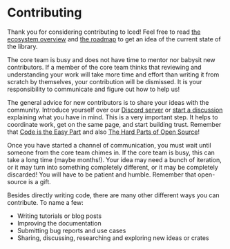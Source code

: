 # Contributing

Thank you for considering contributing to Iced! Feel free to read [the ecosystem overview] and [the roadmap] to get an idea of the current state of the library.

The core team is busy and does not have time to mentor nor babysit new contributors. If a member of the core team thinks that reviewing and understanding your work will take more time and effort than writing it from scratch by themselves, your contribution will be dismissed. It is your responsibility to communicate and figure out how to help us!

The general advice for new contributors is to share your ideas with the community. Introduce yourself over our [Discord server] or [start a discussion](https://github.com/iced-rs/iced/discussions) explaining what you have in mind. This is a very important step. It helps to coordinate work, get on the same page, and start building trust. Remember that [Code is the Easy Part] and also [The Hard Parts of Open Source]!

Once you have started a channel of communication, you must wait until someone from the core team chimes in. If the core team is busy, this can take a long time (maybe months!). Your idea may need a bunch of iteration, or it may turn into something completely different, or it may be completely discarded! You will have to be patient and humble. Remember that open-source is a gift.

Besides directly writing code, there are many other different ways you can contribute. To name a few:

- Writing tutorials or blog posts
- Improving the documentation
- Submitting bug reports and use cases
- Sharing, discussing, researching and exploring new ideas or crates

[the ecosystem overview]: ECOSYSTEM.md
[the roadmap]: ROADMAP.md
[Discord server]: https://discord.gg/3xZJ65GAhd
[Code is the Easy Part]: https://youtu.be/DSjbTC-hvqQ?t=1138
[The Hard Parts of Open Source]: https://www.youtube.com/watch?v=o_4EX4dPppA

